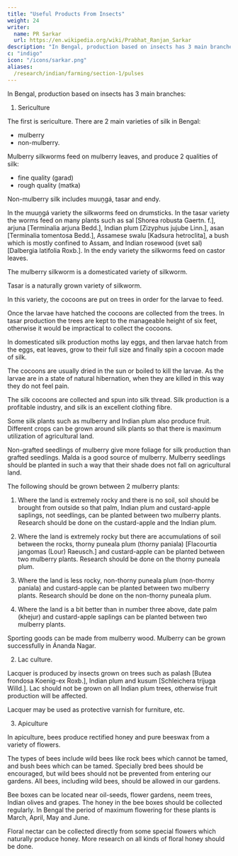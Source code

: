 ```yaml
---
title: "Useful Products From Insects"
weight: 24
writer:
  name: PR Sarkar
  url: https://en.wikipedia.org/wiki/Prabhat_Ranjan_Sarkar
description: "In Bengal, production based on insects has 3 main branches"
c: "indigo"
icon: "/icons/sarkar.png"
aliases:
  /research/indian/farming/section-1/pulses
---
```




In Bengal, production based on insects has 3 main branches:

1. Sericulture

The first is sericulture. There are 2 main varieties of silk in Bengal:
- mulberry
- non-mulberry. 

Mulberry silkworms feed on mulberry leaves, and produce 2 qualities of silk:
- fine quality (garad)
- rough quality (matka)

Non-mulberry silk includes muuṋgá, tasar and endy. 

In the muuṋgá variety the silkworms feed on drumsticks. In the tasar variety the worms feed on many plants such as sal [Shorea robusta Gaertn. f.], arjuna [Terminalia arjuna Bedd.], Indian plum [Zizyphus jujube Linn.], asan [Terminalia tomentosa Bedd.], Assamese swalu [Kadsura hetroclita], a bush which is mostly confined to Assam, and Indian rosewood (svet sal) [Dalbergia latifolia Roxb.]. In the endy variety the silkworms feed on castor leaves.

The mulberry silkworm is a domesticated variety of silkworm. 

Tasar is a naturally grown variety of silkworm. 

In this variety, the cocoons are put on trees in order for the larvae to feed. 

Once the larvae have hatched the cocoons are collected from the trees. In tasar production the trees are kept to the manageable height of six feet, otherwise it would be impractical to collect the cocoons.

In domesticated silk production moths lay eggs, and then larvae hatch from the eggs, eat leaves, grow to their full size and finally spin a cocoon made of silk. 

The cocoons are usually dried in the sun or boiled to kill the larvae. As the larvae are in a state of natural hibernation, when they are killed in this way they do not feel pain. 

The silk cocoons are collected and spun into silk thread. Silk production is a profitable industry, and silk is an excellent clothing fibre. 

Some silk plants such as mulberry and Indian plum also produce fruit. Different crops can be grown around silk plants so that there is maximum utilization of agricultural land.

Non-grafted seedlings of mulberry give more foliage for silk production than grafted seedlings. Malda is a good source of mulberry. Mulberry seedlings should be planted in such a way that their shade does not fall on agricultural land.

The following should be grown between 2 mulberry plants:

  1. Where the land is extremely rocky and there is no soil, soil should be brought from outside so that palm, Indian plum and custard-apple saplings, not seedlings, can be planted between two mulberry plants. Research should be done on the custard-apple and the Indian plum.

  2. Where the land is extremely rocky but there are accumulations of soil between the rocks, thorny puneala plum (thorny paniala) [Flacourtia jangomas (Lour) Raeusch.] and custard-apple can be planted between two mulberry plants. Research should be done on the thorny puneala plum.

  3. Where the land is less rocky, non-thorny puneala plum (non-thorny paniala) and custard-apple can be planted between two mulberry plants. Research should be done on the non-thorny puneala plum.

  4. Where the land is a bit better than in number three above, date palm (khejur) and custard-apple saplings can be planted between two mulberry plants.

<!-- Custard-apple varieties from abroad should be brought to India as far as possible, especially the variety from the Philippines, which is a large variety.  -->

Sporting goods can be made from mulberry wood. Mulberry can be grown successfully in Ánanda Nagar.



2. Lac culture. 

Lacquer is produced by insects grown on trees such as palash [Butea frondosa Koenig-ex Roxb.], Indian plum and kusum [Schleichera trijuga Willd.]. Lac should not be grown on all Indian plum trees, otherwise fruit production will be affected. 

Lacquer may be used as protective varnish for furniture, etc.


3. Apiculture

In apiculture, bees produce rectified honey and pure beeswax from a variety of flowers. 

The types of bees include wild bees like rock bees which cannot be tamed, and bush bees which can be tamed. Specially bred bees should be encouraged, but wild bees should not be prevented from entering our gardens. All bees, including wild bees, should be allowed in our gardens.

Bee boxes can be located near oil-seeds, flower gardens, neem trees, Indian olives and grapes. The honey in the bee boxes should be collected regularly. In Bengal the period of maximum flowering for these plants is March, April, May and June.

Floral nectar can be collected directly from some special flowers which naturally produce honey. More research on all kinds of floral honey should be done.

